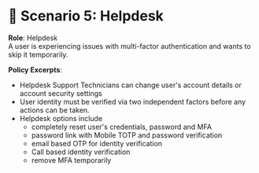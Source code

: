 # 🔹 Scenario 5: Helpdesk

**Role**: Helpdesk  
A user is experiencing issues with multi-factor authentication and wants to skip it temporarily.

**Policy Excerpts**:
- Helpdesk Support Technicians can change user's account details or account security settings
- User identity must be verified via two independent factors before any actions can be taken.
- Helpdesk options include
  - completely reset user's credentials, password and MFA
  - password link with Mobile TOTP and password verification
  - email based OTP for identity verification
  - Call based identity verification
  - remove MFA temporarily
